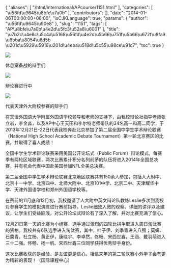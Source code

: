 {
    "aliases": [
        "/html/international/APcourse/1151.html"
    ],
    "categories": [
        "\u56fd\u9645\u8bfe\u7a0b"
    ],
    "contributors": [],
    "date": "2014-01-06T00:00:00+08:00",
    "isCJKLanguage": true,
    "params": {
        "author": "\u56fd\u9645\u90e8"
    },
    "slug": "1151",
    "tags": [
        "AP\u8bfe\u7a0b\u4e2d\u5fc3\u52a8\u6001"
    ],
    "title": "\u7b2c\u4e8c\u5c4a\u5168\u56fd\u4e2d\u5b66\u751f\u5b66\u672f\u8fa9\u8bba\u8054\u8d5b \u201c\u5929\u5916\u201d\u4eba\u518d\u5c55\u98ce\u91c7",
    "toc": true
}

![](https://cdn.tfls.online/mirror/full/6f88952e96acfc5f383d9576c5d6e38b12ccdf9e.jpg)




休息室备战的辩手们




![](https://cdn.tfls.online/mirror/full/53b5abd8848c15c2ccf3a40991c447704eb84f94.jpg)




辩论赛进行中




![](https://cdn.tfls.online/mirror/full/94ff2168a4f98a35ae7b152cbf8d7f2109207f98.jpg)




代表天津外大附校参赛的辩手们




  





在天津外国语大学附属外国语学校领导和老师的支持下，由我校辩论社指导老师张立岩，李金淼，以及AP中心王天田和李尔特老师带队的34名高一和高二同学，于2013年12月21日-22日代表我校奔赴北京参加了第二届全国中学生学术辩论联赛（National High
School Academic Debate Tournament）第一轮北京赛区的比赛，并取得了喜人成绩！ 




全国中学生学术辩论联赛采用美国公开论坛式（Public Forum）辩论模式，每赛季有两轮区域联赛，两次比赛累计积分名列前茅的队伍将进入2014年全国总决赛，并有机会代表中国赴美国参加NFL全美总决赛。




第二届全国中学生学术辩论联赛北京地区联赛共有150余人参加，包括人大附中、北京十一中学、北京四中、北师大附中、北京101中学、北京二中、天津耀华中学、天津外国语学校和郑州外国语学校等。




在赛前的11月底和12月初，我校邀请了人大附中英文辩论队教练Leslie多次到我校对参赛学生的模拟演练进行赛前指导。Leslie细致入微的观察、详细的讲评以及建议，让学生们受益匪浅，对公开论坛式辩论有了深入了解，并对比赛充满了信心。




12月21日第一天的比赛为小组赛，选手通过激烈的四轮比拼争取进入周日淘汰赛的资格。我校共有6队选手进入淘汰赛，其中，叶子伊、刘季青进入八强；莫妍、石冀青，杜立杨、黄正伊，康晓宇、李卓然，佟畅、宋西世鑫，王涵、戴羽萌进入三十二强。佟畅、杨一帆、宋西世鑫三位同学获得优秀辩手身份。




这次比赛收获的是经验、是友谊更是信心。相信来年的第二轮联赛小外学子会有更为精彩的表现！（国际课程中心）




  



